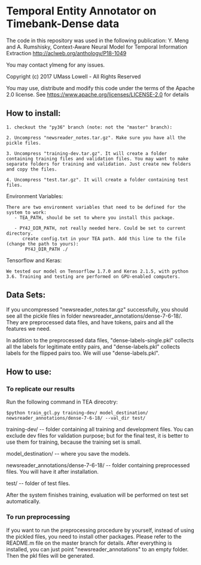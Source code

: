 # Temporal Entity Annotator on Timebank-Dense data


The code in this repository was used in the following publication:  Y. Meng and A. Rumshisky,  Context-Aware Neural Model for Temporal Information Extraction http://aclweb.org/anthology/P18-1049 

You may contact ylmeng for any issues.

Copyright (c) 2017 UMass Lowell - All Rights Reserved

You may use, distribute and modify this code under the terms of the Apache 2.0 license. See https://www.apache.org/licenses/LICENSE-2.0 for details

## How to install:

    1. checkout the "py36" branch (note: not the "master" branch):
       
    2. Uncompress "newsreader_notes.tar.gz". Make sure you have all the pickle files.
    
    3. Uncompress "training-dev.tar.gz". It will create a folder containing training files and validation files. You may want to make separate folders for training and validation. Just create new folders and copy the files.
    
    4. Uncompress "test.tar.gz". It will create a folder containing test files.

Environment Variables:

    There are two environment variables that need to be defined for the system to work:
       - TEA_PATH, should be set to where you install this package.

       - PY4J_DIR_PATH, not really needed here. Could be set to current directory.
          create config.txt in your TEA path. Add this line to the file (change the path to yours):
           PY4J_DIR_PATH ./

Tensorflow and Keras:
    
    We tested our model on Tensorflow 1.7.0 and Keras 2.1.5, with python 3.6. Training and testing are performed on GPU-enabled computers.

## Data Sets:

If you uncompressed "newsreader_notes.tar.gz" successfully, you should see all the pickle files in folder newsreader_annotations/dense-7-6-18/. They are preprocessed data files, and have tokens, pairs and all the features we need.

In addition to the preprocessed data files, "dense-labels-single.pkl" collects all the labels for legitimate entity pairs, and "dense-labels.pkl" collects labels for the flipped pairs too. We will use "dense-labels.pkl".

## How to use:

### To replicate our results

Run the following command in TEA direcotry:

    $python train_gcl.py training-dev/ model_destination/ newsreader_annotations/dense-7-6-18/ --val_dir test/

training-dev/ -- folder containing all training and development files. You can exclude dev files for validation purpose; but for the final test, it is better to use them for training, because the training set is small.

model_destination/ -- where you save the models.

newsreader_annotations/dense-7-6-18/ --  folder containing preprocessed files. You will have it after installation.

test/ --  folder of test files.

After the system finishes training, evaluation will be performed on test set automatically.
    
### To run preprocessing
If you want to run the preprocessing procedure by yourself, instead of using the pickled files, you need to install other packages. Please refer to the README.m file on the master branch for details. After everything is installed, you can just point "newsreader_annotations" to an empty folder. Then the pkl files will be generated.


